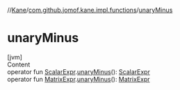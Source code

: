 //[Kane](../index.md)/[com.github.jomof.kane.impl.functions](index.md)/[unaryMinus](unary-minus.md)



# unaryMinus  
[jvm]  
Content  
operator fun [ScalarExpr](../com.github.jomof.kane/-scalar-expr/index.md).[unaryMinus](unary-minus.md)(): [ScalarExpr](../com.github.jomof.kane/-scalar-expr/index.md)  
operator fun [MatrixExpr](../com.github.jomof.kane/-matrix-expr/index.md).[unaryMinus](unary-minus.md)(): [MatrixExpr](../com.github.jomof.kane/-matrix-expr/index.md)  



